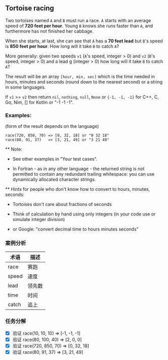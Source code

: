 ## Tortoise racing

Two tortoises named `A` and `B` must run a race. `A` starts with an average speed of **720 feet per hour**. Young `B` knows she runs faster than `A`, and furthermore has not finished her cabbage.

When she starts, at last, she can see that `A` has a **70 feet lead** but `B`'s speed is **850 feet per hour**. How long will it take `B` to catch `A`?

More generally: given two speeds `v1` (`A`'s speed, integer > 0) and `v2` (`B`'s speed, integer > 0) and a lead g (integer > 0) how long will it take `B` to catch `A`?

The result will be an array `[hour, min, sec]` which is the time needed in hours, minutes and seconds (round down to the nearest second) or a string in some languages.

If `v1` >= `v2` then return `nil`, `nothing`, `null`, `None` or `{-1, -1, -1}` for C++, C, Go, Nim, [] for Kotlin or "-1 -1 -1".

### Examples:
(form of the result depends on the language)
```lauguage
race(720, 850, 70) => [0, 32, 18] or "0 32 18"
race(80, 91, 37)   => [3, 21, 49] or "3 21 49"
```
** Note:

- See other examples in "Your test cases".

- In Fortran - as in any other language - the returned string is not permitted to contain any redundant trailing whitespace: you can use dynamically allocated character strings.

** Hints for people who don't know how to convert to hours, minutes, seconds:

- Tortoises don't care about fractions of seconds

- Think of calculation by hand using only integers (in your code use or simulate integer division)

- or Google: "convert decimal time to hours minutes seconds"

### 案例分析
|术语|描述|
|----|----|
|race|赛跑|
|speed|速度|
|lead|领先数|
|time|时间|
|catch|追上|

### 任务分解
- [x] 验证 race(10, 10, 10) => [-1, -1, -1]
- [x] 验证 race(80, 100, 40) => [2, 0, 0]
- [x] 验证 race(720, 850, 70) => [0, 32, 18]
- [x] 验证 race(80, 91, 37)   => [3, 21, 49]